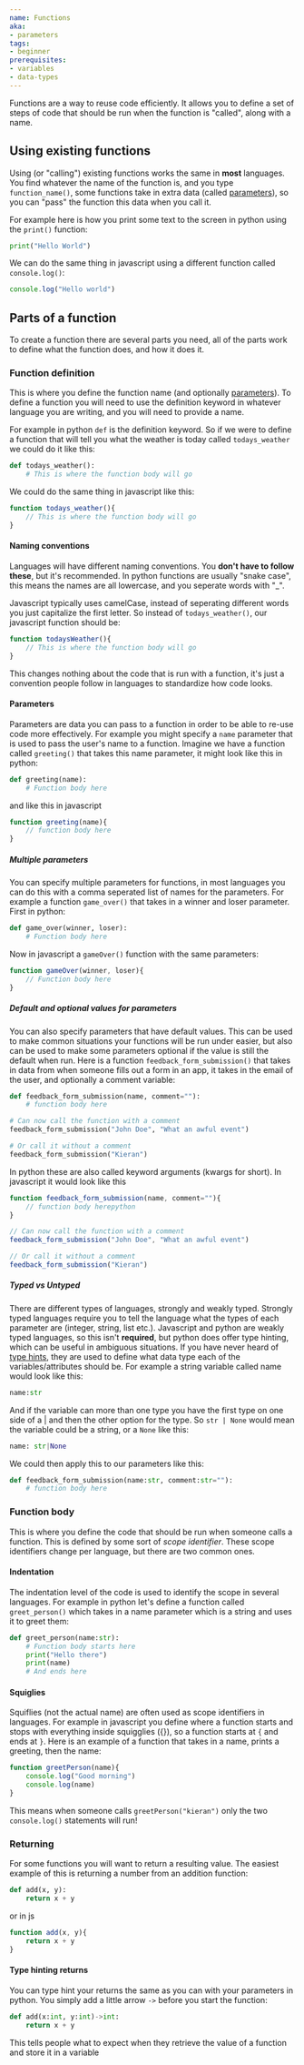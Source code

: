 ```yaml
---
name: Functions
aka:
- parameters
tags:
- beginner
prerequisites:
- variables
- data-types
---
```


Functions are a way to reuse code efficiently. It allows you to define a set of steps of code that should be run when the function is "called", along with a name. 

## Using existing functions

Using (or "calling") existing functions works the same in **most** languages. You find whatever the name of the function is, and you type `function_name()`, some functions take in extra data (called [parameters](#parameters)), so you can "pass" the function this data when you call it. 

For example here is how you print some text to the screen in python using the `print()` function:

```python
print("Hello World")
```

We can do the same thing in javascript using a different function called `console.log()`:

```js
console.log("Hello world")
```

## Parts of a function

To create a function there are several parts you need, all of the parts work to define what the function does, and how it does it.

### Function definition

This is where you define the function name (and optionally [parameters](#parameters)). To define a function you will need to use the definition keyword in whatever language you are writing, and you will need to provide a name. 

For example in python `def` is the definition keyword. So if we were to define a function that will tell you what the weather is today called `todays_weather` we could do it like this:

```python
def todays_weather():
    # This is where the function body will go
```

We could do the same thing in javascript like this:

```js
function todays_weather(){
    // This is where the function body will go
}
```

#### Naming conventions

Languages will have different naming conventions. You **don't have to follow these**, but it's recommended. In python functions are usually "snake case", this means the names are all lowercase, and you seperate words with "_". 

Javascript typically uses camelCase, instead of seperating different words you just capitalize the first letter. So instead of `todays_weather()`, our javascript function should be:

```js
function todaysWeather(){
    // This is where the function body will go
}
```

This changes nothing about the code that is run with a function, it's just a convention people follow in languages to standardize how code looks.

#### Parameters

Parameters are data you can pass to a function in order to be able to re-use code more effectively. For example you might specify a `name` parameter that is used to pass the user's name to a function. Imagine we have a function called `greeting()` that takes this name parameter, it might look like this in python:

```python
def greeting(name):
    # Function body here
```

and like this in javascript

```js
function greeting(name){
    // function body here
}
```

##### Multiple parameters

You can specify multiple parameters for functions, in most languages you can do this with a comma seperated list of names for the parameters. For example a function `game_over()` that takes in a winner and loser parameter. First in python:

```python
def game_over(winner, loser):
    # Function body here
```

Now in javascript a `gameOver()` function with the same parameters:

```js
function gameOver(winner, loser){
    // Function body here
}
```

##### Default and optional values for parameters

You can also specify parameters that have default values. This can be used to make common situations your functions will be run under easier, but also can be used to make some parameters optional if the value is still the default when run. Here is a function `feedback_form_submission()` that takes in data from when someone fills out a form in an app, it takes in the email of the user, and optionally a comment variable:

```python
def feedback_form_submission(name, comment=""):
    # function body here

# Can now call the function with a comment
feedback_form_submission("John Doe", "What an awful event")

# Or call it without a comment
feedback_form_submission("Kieran")
```

In python these are also called keyword arguments (kwargs for short). In javascript it would look like this

```js
function feedback_form_submission(name, comment=""){
    // function body herepython
}

// Can now call the function with a comment
feedback_form_submission("John Doe", "What an awful event")

// Or call it without a comment
feedback_form_submission("Kieran")
```

##### Typed vs Untyped

There are different types of languages, strongly and weakly typed. Strongly typed languages require you to tell the language what the types of each parameter are (integer, string, list etc.). Javascript and python are weakly typed languages, so this isn't **required**, but python does offer type hinting, which can be useful in ambiguous situations. If you have never heard of [type hints](https://docs.python.org/3/library/typing.html), they are used to define what data type each of the variables/attributes should be. For example a string variable called name would look like this:

```python
name:str
```

And if the variable can more than one type you have the first type on one side of a | and then the other option for the type. So `str | None` would mean the variable could be a string, or a `None` like this:

```python
name: str|None
```

We could then apply this to our parameters like this:

```python
def feedback_form_submission(name:str, comment:str=""):
    # function body here
```

### Function body

This is where you define the code that should be run when someone calls a function. This is defined by some sort of *scope identifier*. These scope identifiers change per language, but there are two common ones.

#### Indentation

The indentation level of the code is used to identify the scope in several languages. For example in python let's define a function called `greet_person()` which takes in a name parameter which is a string and uses it to greet them:

```python
def greet_person(name:str):
    # Function body starts here
    print("Hello there")
    print(name)
    # And ends here
```

#### Squiglies

Squiflies (not the actual name) are often used as scope identifiers in languages. For example in javascript you define where a function starts and stops with everything inside squigglies ({}), so a function starts at `{` and ends at `}`. Here is an example of a function that takes in a name, prints a greeting, then the name:

```js
function greetPerson(name){
    console.log("Good morning")
    console.log(name)
}
```

This means when someone calls `greetPerson("kieran")` only the two `console.log()` statements will run!

### Returning

For some functions you will want to return a resulting value. The easiest example of this is returning a number from an addition function:

```python
def add(x, y):
    return x + y
```

or in js

```js
function add(x, y){
    return x + y
}
```

####  Type hinting returns

You can type hint your returns the same as you can with your parameters in python. You simply add a little arrow `->` before you start the function:

```python
def add(x:int, y:int)->int:
    return x + y
```

This tells people what to expect when they retrieve the value of a function and store it in a variable
